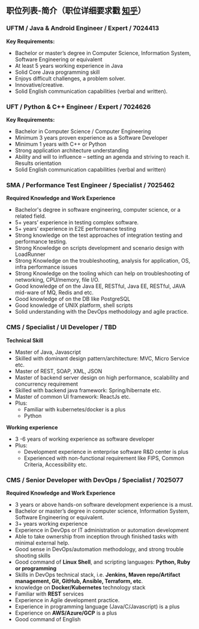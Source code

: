 
## 职位列表-简介（职位详细要求戳 [知乎](https://zhuanlan.zhihu.com/p/471764975)）

<!--其他职位戳 **[BOSS 链接](https://www.zhipin.com/gongsir/626d5f8079a0f7be1nJ40ti4GFc~.html?ka=company-jobs)**，**[拉钩链接](https://m.lagou.com/wn/gongsi/316515.html)**
-->


### UFTM / Java & Android Engineer / Expert / 7024413

**Key Requirements:**

- Bachelor or master’s degree in Computer Science, Information System, Software Engineering or equivalent  
- At least 5 years working experience in Java  
- Solid Core Java programming skill  
- Enjoys difficult challenges, a problem solver.  
- Innovative/creative.  
- Solid English communication capabilities (verbal and written).

### UFT / Python & C++ Engineer / Expert / 7024626

**Key Requirements:**

- Bachelor in Computer Science / Computer Engineering  
- Minimum 3 years proven experience as a Software Developer  
- Minimum 1 years with  C++ or Python  
- Strong application architecture understanding  
- Ability and will to influence – setting an agenda and striving to reach it. Results orientation  
- Solid English communication capabilities (verbal and written)

### SMA / Performance Test Engineer / Specialist / 7025462

**Required Knowledge and Work Experience**

- Bachelor's degree in software engineering, computer science, or a related field.
- 5+ years’ experience in testing complex software.
- 5+ years’ experience in E2E performance testing
- Strong knowledge on the test approaches of integration testing and performance testing.
- Strong Knowledge on scripts development and scenario design with LoadRunner
- Strong Knowledge on the troubleshooting, analysis for application, OS, infra performance issues
- Strong Knowledge on the tooling which can help on troubleshooting of networking, CPU/memory, file I/O.
- Good knowledge of on the Java EE, RESTful, Java EE, RESTful, JAVA mid-ware of MQ, Redis and etc.
- Good knowledge of on the DB like PostgreSQL
- Good knowledge of UNIX platform, shell scripts
- Solid understanding with the DevOps methodology and agile practice.

### CMS / Specialist / UI Developer / TBD

**Technical Skill**
- Master of Java, Javascript
- Skilled with dominant design pattern/architecture: MVC, Micro Service etc.
- Master of REST, SOAP, XML, JSON
- Master of backend server design on high performance, scalability and concurrency requirement
- Skilled with backend java framework: Spring/hibernate etc.
- Master of common UI framework: ReactJs etc.
- Plus:
  - Familiar with kubernetes/docker is a plus
  - Python

**Working experience**
- 3 -6 years of working experience as software developer
- Plus:
  - Development experience in enterprise software R&D center is plus
  - Experienced with non-functional requirement like FIPS, Common Criteria, Accessibility etc.

### CMS / Senior Developer with DevOps / Specialist / 7025077

**Required Knowledge and Work Experience**

- 3 years or above hands-on software development experience is a must.
- Bachelor or master’s degree in computer science, Information System, Software Engineering or equivalent.
- 3+ years working experience
- Experience in DevOps or IT administration or automation development
- Able to take ownership from inception through finished tasks with minimal external help.
- Good sense in DevOps/automation methodology, and strong trouble shooting skills
- Good command of **Linux Shell**, and scripting languages: **Python, Ruby or programming**
- Skills in DevOps technical stack, i.e. **Jenkins, Maven repo/Artifact management, Git, GitHub, Ansible, Terraform, etc**.
- knowledge on **Docker/Kubernetes** technology stack
- Familiar with **REST** services
- Experience in Agile development practice.
- Experience in programming language (Java/C/Javascript) is a plus
- Experience on **AWS/Azure/GCP** is a plus
- Good command of English
